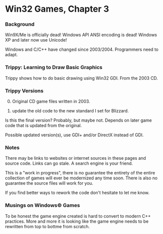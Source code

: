 # Win32 Games, Chapter 3

### Background

Win9X/Me is officially dead!  Windows API ANSI encoding is dead!  Windows XP and later now use Unicode!

Windows and C/C++ have changed since 2003/2004.  Programmers need to adapt.

### Trippy: Learning to Draw Basic Graphics

Trippy shows how to do basic drawing using Win32 GDI.  From the 2003 CD.

### Trippy Versions

0. Original CD game files written in 2003.

1. update the old code to the new standard I set for Blizzard.

Is this the final version?  Probably, but maybe not.  Depends on later game code that is updated from the original.

Possible updated version(s), use GDI+ and/or DirectX instead of GDI.

### Notes

There may be links to websites or internet sources in these pages and source code. Links can go stale. A search engine is your friend.

This is a "work in progress", there is no guarantee the entirety of the entire collection of games will ever be modernized any time soon.  There is also no guarantee the source files will work for you.

If you find better ways to rework the code don't hesitate to let me know.

### Musings on Windows© Games

To be honest the game engine created is hard to convert to modern C++ practices.  More and more it is looking like the game engine needs to be rewritten from top to bottme from scratch.
